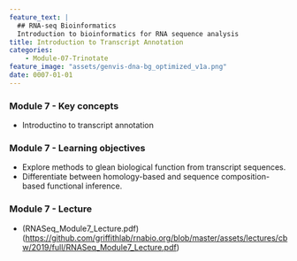 ```yaml
---
feature_text: |
  ## RNA-seq Bioinformatics
  Introduction to bioinformatics for RNA sequence analysis
title: Introduction to Transcript Annotation
categories:
    - Module-07-Trinotate
feature_image: "assets/genvis-dna-bg_optimized_v1a.png"
date: 0007-01-01
---
```


### Module 7 - Key concepts
* Introductino to transcript annotation

### Module 7 - Learning objectives
* Explore methods to glean biological function from transcript sequences.
* Differentiate between homology-based and sequence composition-based functional inference.

### Module 7 - Lecture
* (RNASeq_Module7_Lecture.pdf)
(https://github.com/griffithlab/rnabio.org/blob/master/assets/lectures/cbw/2019/full/RNASeq_Module7_Lecture.pdf)
